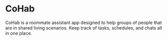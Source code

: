 # CoHab
CoHab is a roommate assistant app designed to help groups of people that are in shared living scenarios. Keep track of tasks, schedules, and chats all in one place.
